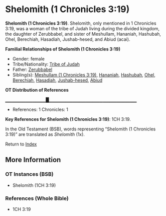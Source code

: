 # Shelomith (1 Chronicles 3:19)
**Shelomith (1 Chronicles 3:19)**. 
Shelomith, only mentioned in 1 Chronicles 3:19, was a woman of the tribe of Judah living during the divided kingdom, the daughter of Zerubbabel, and sister of Meshullam, Hananiah, Hashubah, Ohel, Berechiah, Hasadiah, Jushab-hesed, and Abiud (acai). 




**Familial Relationships of Shelomith (1 Chronicles 3:19)**


* Gender: female
* Tribe/Nationality: [Tribe of Judah](../../../groups/md/acai/Judah.md)
* Father: [Zerubbabel](Zerubbabel.2.md)
* Sibling(s): [Meshullam (1 Chronicles 3:19)](Meshullam.2.md), [Hananiah](Hananiah.md), [Hashubah](Hashubah.md), [Ohel](Ohel.md), [Berechiah](Berechiah.md), [Hasadiah](Hasadiah.md), [Jushab-hesed](Jushab-hesed.md), [Abiud](Abiud.md)


**OT Distribution of References**

▁▁▁▁▁▁▁▁▁▁▁▁█▁▁▁▁▁▁▁▁▁▁▁▁▁▁▁▁▁▁▁▁▁▁▁▁▁▁
* References: 1 Chronicles: 1



**Key References for Shelomith (1 Chronicles 3:19)**: 
1CH 3:19. 


In the Old Testament (BSB), words representing “Shelomith (1 Chronicles 3:19)” are translated as 
*Shelomith* (1x). 




Return to [Index](00-Index.md)

## More Information

### OT Instances (BSB)

* Shelomith (1CH 3:19)



### References (Whole Bible)

* 1CH 3:19



